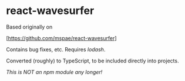 # react-wavesurfer

Based originally on

[https://github.com/mspae/react-wavesurfer]

Contains bug fixes, etc. Requires _lodash_.

Converted (roughly) to TypeScript, to be included directly into projects.

_This is *NOT* an npm module any longer!_
